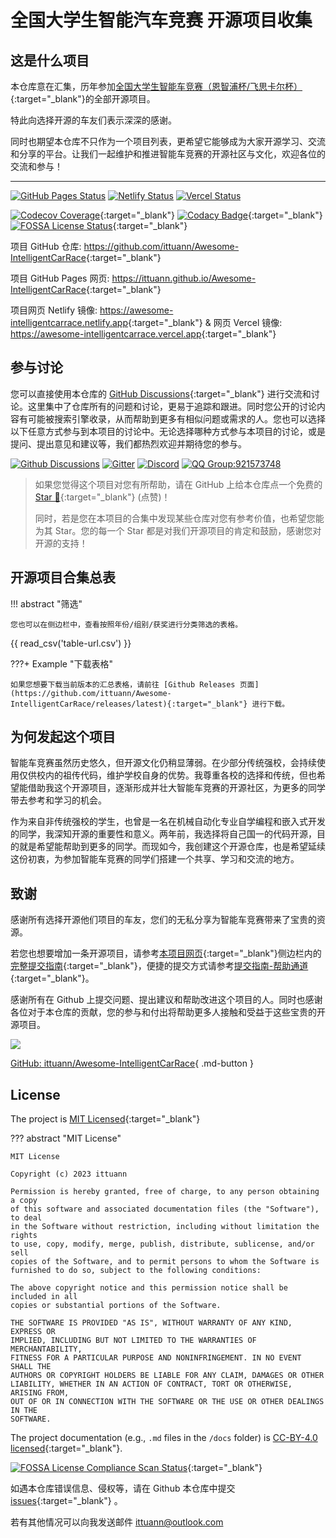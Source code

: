 # 全国大学生智能汽车竞赛 开源项目收集

## 这是什么项目

本仓库意在汇集，历年参加[全国大学生智能车竞赛（恩智浦杯/飞思卡尔杯）](https://baike.baidu.com/item/%E5%85%A8%E5%9B%BD%E5%A4%A7%E5%AD%A6%E7%94%9F%E6%99%BA%E8%83%BD%E6%B1%BD%E8%BD%A6%E7%AB%9E%E8%B5%9B){:target="\_blank"}的全部开源项目。

特此向选择开源的车友们表示深深的感谢。

同时也期望本仓库不只作为一个项目列表，更希望它能够成为大家开源学习、交流和分享的平台。让我们一起维护和推进智能车竞赛的开源社区与文化，欢迎各位的交流和参与！

---

[![GitHub Pages Status][github-image]][github-url]
[![Netlify Status][netlify-image]][netlify-url]
[![Vercel Status][vercel-image]][vercel-url]

[github-image]: https://img.shields.io/github/deployments/ittuann/Awesome-IntelligentCarRace/github-pages?label=GitHub%20Pages&logo=github
[github-url]: https://ittuann.github.io/Awesome-IntelligentCarRace
[netlify-image]: https://api.netlify.com/api/v1/badges/a417caa8-be38-4fa6-8426-0d97ff68151b/deploy-status
[netlify-url]: https://awesome-intelligentcarrace.netlify.app
[vercel-image]: https://img.shields.io/github/deployments/ittuann/Awesome-IntelligentCarRace/Production?label=Vercel&logo=vercel
[vercel-url]: https://awesome-intelligent-car-race.vercel.app

[![Codecov Coverage](https://codecov.io/gh/ittuann/Awesome-IntelligentCarRace/graph/badge.svg?token=UZT4S22K06)](https://codecov.io/gh/ittuann/Awesome-IntelligentCarRace){:target="\_blank"}
[![Codacy Badge](https://app.codacy.com/project/badge/Grade/35d02f5299284eefadd465b0d01a8fce)](https://app.codacy.com/gh/ittuann/Awesome-IntelligentCarRace/dashboard?utm_source=gh&utm_medium=referral&utm_content=&utm_campaign=Badge_grade){:target="\_blank"}
[![FOSSA License Status](https://app.fossa.com/api/projects/git%2Bgithub.com%2Fittuann%2FAwesome-IntelligentCarRace.svg?type=shield&issueType=license)](https://app.fossa.com/projects/git%2Bgithub.com%2Fittuann%2FAwesome-IntelligentCarRace?ref=badge_shield&issueType=license){:target="\_blank"}

项目 GitHub 仓库: <https://github.com/ittuann/Awesome-IntelligentCarRace>{:target="\_blank"}

项目 GitHub Pages 网页: <https://ittuann.github.io/Awesome-IntelligentCarRace>{:target="\_blank"}

项目网页 Netlify 镜像: <https://awesome-intelligentcarrace.netlify.app>{:target="\_blank"} & 网页 Vercel 镜像: <https://awesome-intelligentcarrace.vercel.app>{:target="\_blank"}

## 参与讨论

您可以直接使用本仓库的 [GitHub Discussions](https://github.com/ittuann/NEFU-CMEE-DebateTeam/discussions){:target="\_blank"} 进行交流和讨论。这里集中了仓库所有的问题和讨论，更易于追踪和跟进。同时您公开的讨论内容有可能被搜索引擎收录，从而帮助到更多有相似问题或需求的人。您也可以选择以下任意方式参与到本项目的讨论中。无论选择哪种方式参与本项目的讨论，或是提问、提出意见和建议等，我们都热烈欢迎并期待您的参与。

[![Github Discussions](https://img.shields.io/badge/chat-on_github_discussions-brightgreen?logo=github&labelColor=171515&style=flat-square)](https://github.com/ittuann/NEFU-CMEE-DebateTeam/discussions)
[![Gitter](https://img.shields.io/gitter/room/:ittuann/:Awesome-IntelligentCarRace-red?logo=gitter&style=flat-square)](https://app.gitter.im/#/room/#Awesome-IntelligentCarRace:gitter.im)
[![Discord](https://img.shields.io/badge/chat-on_discord-brightgreen?logo=discord&labelColor=7289da&style=flat-square)](https://discord.gg/Wsk6vfjZXw)
[![QQ Group:921573748](https://img.shields.io/badge/chat-on_qq_group-brightgreen?logo=tencent-qq&labelColor=1ebafc&style=flat-square)](https://qm.qq.com/cgi-bin/qm/qr?k=I1WBVAG2KYNjmXqZ1vFEqHEwQYJ47UAF&jump_from=webapi&authKey=JOKtfW49rAJ0q29SUpWG7QrqFbnG15QQK3kQLefCDAmdfpoDupfol1RhZutRBdez)

> 如果您觉得这个项目对您有所帮助，请在 GitHub 上给本仓库点一个免费的 [Star 🌟](https://github.com/ittuann/Awesome-IntelligentCarRace){:target="\_blank"} (点赞)！
>
> 同时，若是您在本项目的合集中发现某些仓库对您有参考价值，也希望您能为其 Star。您的每一个 Star 都是对我们开源项目的肯定和鼓励，感谢您对开源的支持！

## 开源项目合集总表

!!! abstract "筛选"

    您也可以在侧边栏中，查看按照年份/组别/获奖进行分类筛选的表格。

{{ read_csv('table-url.csv') }}

???+ Example "下载表格"

    如果您想要下载当前版本的汇总表格，请前往 [Github Releases 页面](https://github.com/ittuann/Awesome-IntelligentCarRace/releases/latest){:target="_blank"} 进行下载。

## 为何发起这个项目

智能车竞赛虽然历史悠久，但开源文化仍稍显薄弱。在少部分传统强校，会持续使用仅供校内的祖传代码，维护学校自身的优势。我尊重各校的选择和传统，但也希望能借助我这个开源项目，逐渐形成并壮大智能车竞赛的开源社区，为更多的同学带去参考和学习的机会。

作为来自非传统强校的学生，也曾是一名在机械自动化专业自学编程和嵌入式开发的同学，我深知开源的重要性和意义。两年前，我选择将自己国一的代码开源，目的就是希望能帮助到更多的同学。而现如今，我创建这个开源仓库，也是希望延续这份初衷，为参加智能车竞赛的同学们搭建一个共享、学习和交流的地方。

## 致谢

感谢所有选择开源他们项目的车友，您们的无私分享为智能车竞赛带来了宝贵的资源。

若您也想要增加一条开源项目，请参考[本项目网页](https://ittuann.github.io/Awesome-IntelligentCarRace){:target="\_blank"}侧边栏内的[完整提交指南](https://ittuann.github.io/Awesome-IntelligentCarRace/contribution){:target="\_blank"}，便捷的提交方式请参考[提交指南-帮助通道](https://ittuann.github.io/Awesome-IntelligentCarRace/contribution/#_5){:target="\_blank"}。

感谢所有在 Github 上提交问题、提出建议和帮助改进这个项目的人。同时也感谢各位对于本仓库的贡献，您的参与和付出将帮助更多人接触和受益于这些宝贵的开源项目。

<a href="https://github.com/ittuann/Awesome-IntelligentCarRace/graphs/contributors">
  <img src="https://contrib.rocks/image?repo=ittuann/Awesome-IntelligentCarRace" />
</a>

[GitHub: ittuann/Awesome-IntelligentCarRace](https://github.com/ittuann/Awesome-IntelligentCarRace){ .md-button }

## License

The project is [MIT Licensed](https://github.com/ittuann/Awesome-IntelligentCarRace/blob/main/LICENSE){:target="\_blank"}

??? abstract "MIT License"

    MIT License

    Copyright (c) 2023 ittuann

    Permission is hereby granted, free of charge, to any person obtaining a copy
    of this software and associated documentation files (the "Software"), to deal
    in the Software without restriction, including without limitation the rights
    to use, copy, modify, merge, publish, distribute, sublicense, and/or sell
    copies of the Software, and to permit persons to whom the Software is
    furnished to do so, subject to the following conditions:

    The above copyright notice and this permission notice shall be included in all
    copies or substantial portions of the Software.

    THE SOFTWARE IS PROVIDED "AS IS", WITHOUT WARRANTY OF ANY KIND, EXPRESS OR
    IMPLIED, INCLUDING BUT NOT LIMITED TO THE WARRANTIES OF MERCHANTABILITY,
    FITNESS FOR A PARTICULAR PURPOSE AND NONINFRINGEMENT. IN NO EVENT SHALL THE
    AUTHORS OR COPYRIGHT HOLDERS BE LIABLE FOR ANY CLAIM, DAMAGES OR OTHER
    LIABILITY, WHETHER IN AN ACTION OF CONTRACT, TORT OR OTHERWISE, ARISING FROM,
    OUT OF OR IN CONNECTION WITH THE SOFTWARE OR THE USE OR OTHER DEALINGS IN THE
    SOFTWARE.

The project documentation (e.g., `.md` files in the `/docs` folder) is [CC-BY-4.0 licensed](https://github.com/ittuann/Awesome-IntelligentCarRace/blob/main/LICENSE-docs){:target="\_blank"}.

[![FOSSA License Compliance Scan Status](https://app.fossa.com/api/projects/git%2Bgithub.com%2Fittuann%2FAwesome-IntelligentCarRace.svg?type=large&issueType=license)](https://app.fossa.com/projects/git%2Bgithub.com%2Fittuann%2FAwesome-IntelligentCarRace?ref=badge_large&issueType=license){:target="\_blank"}

如遇本仓库错误信息、侵权等，请在 Github 本仓库中提交 [issues](https://github.com/ittuann/Awesome-IntelligentCarRace/issues){:target="\_blank"} 。

若有其他情况可以向我发送邮件 [ittuann@outlook.com](mailto:ittuann@outlook.com)

